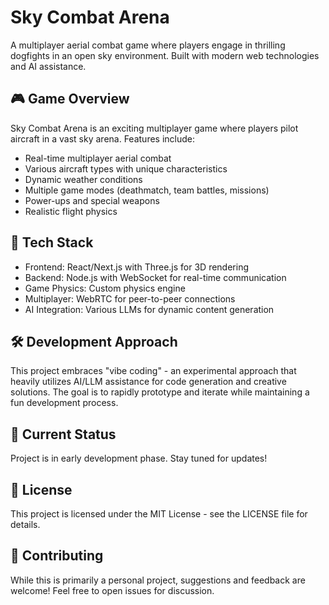 # Sky Combat Arena

A multiplayer aerial combat game where players engage in thrilling dogfights in an open sky environment. Built with modern web technologies and AI assistance.

## 🎮 Game Overview

Sky Combat Arena is an exciting multiplayer game where players pilot aircraft in a vast sky arena. Features include:

- Real-time multiplayer aerial combat
- Various aircraft types with unique characteristics
- Dynamic weather conditions
- Multiple game modes (deathmatch, team battles, missions)
- Power-ups and special weapons
- Realistic flight physics

## 🚀 Tech Stack

- Frontend: React/Next.js with Three.js for 3D rendering
- Backend: Node.js with WebSocket for real-time communication
- Game Physics: Custom physics engine
- Multiplayer: WebRTC for peer-to-peer connections
- AI Integration: Various LLMs for dynamic content generation

## 🛠️ Development Approach

This project embraces "vibe coding" - an experimental approach that heavily utilizes AI/LLM assistance for code generation and creative solutions. The goal is to rapidly prototype and iterate while maintaining a fun development process.

## 🎯 Current Status

Project is in early development phase. Stay tuned for updates!

## 📝 License

This project is licensed under the MIT License - see the LICENSE file for details.

## 🤝 Contributing

While this is primarily a personal project, suggestions and feedback are welcome! Feel free to open issues for discussion. 